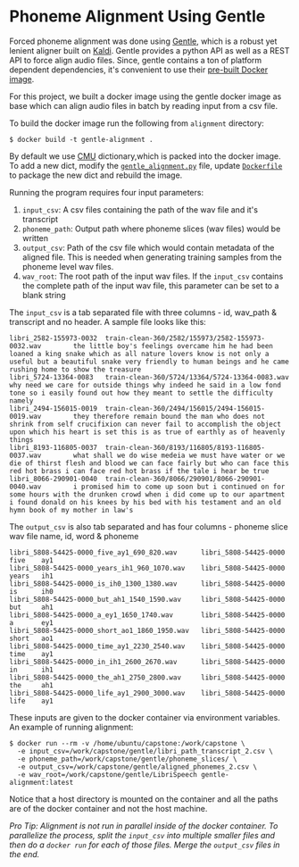 # Phoneme Alignment Using Gentle

Forced phoneme alignment was done using [Gentle](https://github.com/lowerquality/gentle), which is a robust yet lenient
aligner built on [Kaldi](https://github.com/kaldi-asr/kaldi). Gentle provides a python API as well as a REST API to 
force align audio files. Since, gentle contains a ton of platform dependent dependencies, it's convenient to use their
[pre-built Docker image](https://hub.docker.com/r/lowerquality/gentle/).

For this project, we built a docker image using the gentle docker image as base which can align audio files in batch
by reading input from a csv file.

To build the docker image run the following from `alignment` directory:
```shell script
$ docker build -t gentle-alignment .
``` 

By default we use [CMU](cmudict-0.7b.txt) dictionary,which is packed into the docker image. To add a new dict, 
modify the [`gentle_alignment.py`](gentle_alignment.py#L43) file, update [`Dockerfile`](Dockerfile) to package 
the new dict and rebuild the image.

Running the program requires four input parameters:
1. `input_csv`: A csv files containing the path of the wav file and it's transcript
2. `phoneme_path`: Output path where phoneme slices (wav files) would be written
3. `output_csv`: Path of the csv file which would contain metadata of the aligned file. This is needed when generating
training samples from the phoneme level wav files.
4. `wav_root`: The root path of the input wav files. If the `input_csv` contains the complete path of the input wav
file, this parameter can be set to a blank string

The `input_csv` is a tab separated file with three columns - id, wav_path & transcript and no header. A sample file
looks like this:
```tsv
libri_2582-155973-0032  train-clean-360/2582/155973/2582-155973-0032.wav        the little boy's feelings overcame him he had been loaned a king snake which as all nature lovers know is not only a useful but a beautiful snake very friendly to human beings and he came rushing home to show the treasure
libri_5724-13364-0083   train-clean-360/5724/13364/5724-13364-0083.wav  why need we care for outside things why indeed he said in a low fond tone so i easily found out how they meant to settle the difficulty namely
libri_2494-156015-0019  train-clean-360/2494/156015/2494-156015-0019.wav        they therefore remain bound the man who does not shrink from self crucifixion can never fail to accomplish the object upon which his heart is set this is as true of earthly as of heavenly things
libri_8193-116805-0037  train-clean-360/8193/116805/8193-116805-0037.wav        what shall we do wise medeia we must have water or we die of thirst flesh and blood we can face fairly but who can face this red hot brass i can face red hot brass if the tale i hear be true
libri_8066-290901-0040  train-clean-360/8066/290901/8066-290901-0040.wav        i promised him to come up soon but i continued on for some hours with the drunken crowd when i did come up to our apartment i found donald on his knees by his bed with his testament and an old hymn book of my mother in law's
```

The `output_csv` is also tab separated and has four columns - phoneme slice wav file name, id, word & phoneme
```tsv
libri_5808-54425-0000_five_ay1_690_820.wav      libri_5808-54425-0000   five    ay1
libri_5808-54425-0000_years_ih1_960_1070.wav    libri_5808-54425-0000   years   ih1
libri_5808-54425-0000_is_ih0_1300_1380.wav      libri_5808-54425-0000   is      ih0
libri_5808-54425-0000_but_ah1_1540_1590.wav     libri_5808-54425-0000   but     ah1
libri_5808-54425-0000_a_ey1_1650_1740.wav       libri_5808-54425-0000   a       ey1
libri_5808-54425-0000_short_ao1_1860_1950.wav   libri_5808-54425-0000   short   ao1
libri_5808-54425-0000_time_ay1_2230_2540.wav    libri_5808-54425-0000   time    ay1
libri_5808-54425-0000_in_ih1_2600_2670.wav      libri_5808-54425-0000   in      ih1
libri_5808-54425-0000_the_ah1_2750_2800.wav     libri_5808-54425-0000   the     ah1
libri_5808-54425-0000_life_ay1_2900_3000.wav    libri_5808-54425-0000   life    ay1
```

These inputs are given to the docker container via environment variables. An example of running alignment:
```shell script
$ docker run --rm -v /home/ubuntu/capstone:/work/capstone \
  -e input_csv=/work/capstone/gentle/libri_path_transcript_2.csv \
  -e phoneme_path=/work/capstone/gentle/phoneme_slices/ \
  -e output_csv=/work/capstone/gentle/aligned_phonemes_2.csv \
  -e wav_root=/work/capstone/gentle/LibriSpeech gentle-alignment:latest
```
Notice that a host directory is mounted on the container and all the paths are of the docker container and not the
host machine.

*Pro Tip: Alignment is not run in parallel inside of the docker container. To parallelize the process, split the
`input_csv` into multiple smaller files and then do a `docker run` for each of those files. Merge the `output_csv` 
files in the end.*
